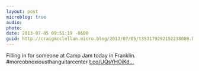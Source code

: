 ```yaml
---
layout: post
microblog: true
audio: 
photo: 
date: 2013-07-05 09:51:19 -0600
guid: http://craigmcclellan.micro.blog/2013/07/05/t353179292152238080.html
---
```

Filling in for someone at Camp Jam today in Franklin. #moreobnoxiousthanguitarcenter [t.co/UQsYHOiKd...](https://t.co/UQsYHOiKdt)
